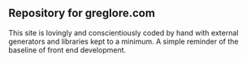## Repository for greglore.com
This site is lovingly and conscientiously coded by hand with external generators and libraries kept to a minimum. A simple reminder of the baseline of front end development. 
